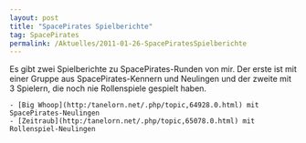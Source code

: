 ```yaml
---
layout: post
title: "SpacePirates Spielberichte"
tag: SpacePirates
permalink: /Aktuelles/2011-01-26-SpacePiratesSpielberichte
---
```



Es gibt zwei Spielberichte zu SpacePirates-Runden von mir. Der erste ist mit einer Gruppe aus SpacePirates-Kennern und Neulingen und der zweite mit 3 Spielern, die noch nie Rollenspiele gespielt haben.

	- [Big Whoop](http:/tanelorn.net/.php/topic,64928.0.html) mit SpacePirates-Neulingen
	- [Zeitraub](http:/tanelorn.net/.php/topic,65078.0.html) mit Rollenspiel-Neulingen


